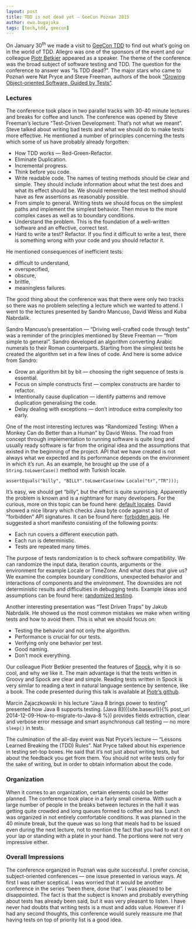 ```yaml
---
layout: post
title: TDD is not dead yet — GeeCon Poznan 2015
author: ewa.bugajska
tags: [tech,tdd, geecon]
---
```

On January 30<sup>th</sup> we made a visit to [GeeCon TDD](http://2015.tdd.geecon.org/) to find out what’s going on in the world of TDD. Allegro was one of the sponsors
of the event and our colleague [Piotr Betkier]({{site.baseurl}}/authors/piotr.betkier/) appeared as a speaker. The theme of the conference was the broad subject of
software testing and TDD. The question for the conference to answer was “Is TDD dead?”. The major stars who came to Poznań
were Nat Pryce and Steve Freeman, authors of the book [“Growing Object-oriented Software, Guided by Tests”](http://www.growing-object-oriented-software.com/).

### Lectures

The conference took place in two parallel tracks with 30-40 minute lectures and breaks for coffee and lunch. The conference
was opened by Steve Freeman’s lecture “Test-Driven Development: That’s not what we meant”. Steve talked about writing bad
tests and what we should do to make tests more effective. He mentioned a number of principles concerning the tests which
some of us have probably already forgotten:

* How TDD works — Red-Green-Refactor.
* Eliminate Duplication.
* Incremental progress.
* Think before you code.
* Write readable code. The names of testing methods should be clear and simple. They should include information about what the
test does and what its effect should be. We should remember the test method should have as few assertions as reasonably possible.
* From simple to general. Writing tests we should focus on the simplest paths and implement the simplest behavior. Then
move to the more complex cases as well as to boundary conditions.
* Understand the problem. This is the foundation of a well-written software and an effective, correct test.
* Hard to write a test? Refactor. If you find it difficult to write a test, there is something wrong with your code and
you should refactor it.

He mentioned consequences of inefficient tests:

* difficult to understand,
* overspecified,
* obscure,
* brittle,
* meaningless failures.

The good thing about the conference was that there were only two tracks so there was no problem selecting a lecture which
we wanted to attend. I went to the lectures presented by Sandro Mancuso, David Weiss and Kuba Nabrdalik.

Sandro Mancuso’s presentation — “Driving well-crafted code through tests” was a reminder of the principles mentioned by
Steve Freeman — “from simple to general”. Sandro developed an algorithm converting Arabic numerals to their Roman counterparts.
Starting from the simplest tests he created the algorithm set in a few lines of code. And here is some advice from Sandro:

* Grow an algorithm bit by bit — choosing the right sequence of tests is essential.
* Focus on simple constructs first — complex constructs are harder to refactor.
* Intentionally cause duplication — identify patterns and remove duplication generalising the code.
* Delay dealing with exceptions — don’t introduce extra complexity too early.

One of the most interesting lectures was “Randomized Testing: When a Monkey Can do Better than a Human” by David Weiss.
The road from concept through implementation to running software is quite long and usually ready software is far from
the original idea and the assumptions that existed in the beginning of the project. API that we have created is not always
what we expected and its performance depends on the environment in which it’s run. As an example, he brought up the use
of a `String.toLowerCase()` method with Turkish locale.

```
assertEquals("billy", "BILLY".toLowerCase(new Locale("tr","TR")));
```

It’s easy, we should get “billy”, but the effect is quite surprising. Apparently the problem is known and is a nightmare
for many developers. For the curious, more on this topic can be found here: [default locales](http://blog.thetaphi.de/2012/07/default-locales-default-charsets-and.html).
David showed a nice library which checks Java byte code against a list of “forbidden” API signatures. It can be found here: [forbidden apis](https://code.google.com/p/forbidden-apis/).
He suggested a short manifesto consisting of the following points:

* Each run covers a different execution path.
* Each run is deterministic.
* Tests are repeated many times.

The purpose of tests randomization is to check software compatibility. We can randomize the input data, iteration counts, arguments
or the environment for example Locale or TimeZone.  And what does that give us? We examine the complex boundary conditions, unexpected
behavior and interactions of components and the environment. The downsides are not deterministic results and difficulties in debugging tests.
Example ideas and assumptions can be found here: [randomized testing](http://labs.carrotsearch.com/randomizedtesting.html).

Another interesting presentation was “Test Driven Traps” by Jakub Nabrdalik. He showed us the most common mistakes we make when
writing tests and how to avoid them. This is what we should focus on:

* Testing the behavior and not only the algorithm.
* Performance is crucial for our tests.
* Verifying only one behavior per test.
* Good naming.
* Don’t mock everything.

Our colleague Piotr Betkier presented the features of [Spock](http://docs.spockframework.org), why it is so cool, and why we like it. The main advantage is
that the tests written in Groovy and Spock are clear and simple. Reading tests written in Spock is very similar to reading a
text in natural language sentence by sentence, like a book. The code presented during this talk is available at [Piotr’s github](https://github.com/pbetkier/spock-demo).

Marcin Zajaczkowski in his lecture “Java 8 brings power to testing” presented how Java 8 supports testing. [Java 8]({{site.baseurl}}{% post_url 2014-12-09-How-to-migrate-to-Java-8 %}) provides
fields extraction, clear and verbose error message and smart asynchronous call testing — no more `sleep()` in tests.

The culmination of the all-day event was Nat Pryce’s lecture — “Lessons Learned Breaking the (TDD) Rules”. Nat Pryce talked
about his experience in testing set-top boxes. He said that it’s not just about writing tests, but about the feedback you get from them.
You should not write tests only for the sake of writing, but in order to obtain information about the code.

### Organization

When it comes to an organization, certain elements could be better planned. The conference took place in a fairly small cinema.
With such a large number of people in the breaks between lectures in the hall it was getting quite crowded and long queues
formed to coffee and tea. Lunch was organized in not entirely comfortable conditions. It was planned in the 40 minute break,
but the queue was so long that meals had to be issued even during the next lecture, not to mention the fact that you
had to eat it on your lap or standing with a plate in your hand. The portions were not very impressive either.

### Overall Impressions

The conference organized in Poznań was quite successful. I prefer concise, subject-oriented conferences — one issue
presented in various ways. At first I was rather sceptical. I was worried that it would be another conference in the series
“been there, done that”. I was pleased to be disappointed. The fact is that the subject is known and probably everything about
tests has already been said, but it was very pleasant to listen. I have never had doubts that writing tests is a must and adds value.
However if I had any second thoughts, this conference would surely reassure me that having tests on top of priority list is a good idea.
